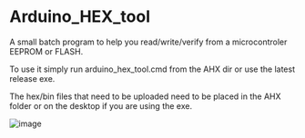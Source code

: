 # Arduino_HEX_tool

A small batch program to help you read/write/verify from a microcontroler EEPROM or FLASH.

To use it simply run arduino_hex_tool.cmd from the AHX dir or use the latest release exe.

The hex/bin files that need to be uploaded need to be placed in the AHX folder or on the desktop if you are using the exe.


![image](https://github.com/ElectronicEXE/Arduino_HEX_tool/assets/114730703/5859f547-9e80-4579-89d1-870e64685b8f)

